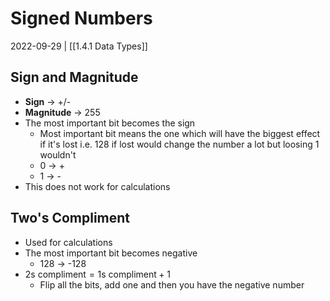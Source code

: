 # Signed Numbers
2022-09-29 | [[1.4.1 Data Types]]

## Sign and Magnitude
- **Sign** -> +/-
- **Magnitude** -> 255
- The most important bit becomes the sign 
	- Most important bit means the one which will have the biggest effect if it's lost i.e. 128 if lost would change the number a lot but loosing 1 wouldn't
	- 0 -> +
	- 1 -> -
- This does not work for calculations

## Two's Compliment
- Used for calculations
- The most important bit becomes negative
	- 128 -> -128
- $\text{2s compliment} = \text{1s compliment} + 1$
	- Flip all the bits, add one and then you have the negative number